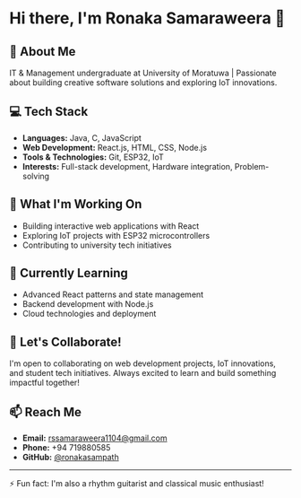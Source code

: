 # Hi there, I'm Ronaka Samaraweera 👋

## 🚀 About Me
IT & Management undergraduate at University of Moratuwa | Passionate about building creative software solutions and exploring IoT innovations.

## 💻 Tech Stack
- **Languages:** Java, C, JavaScript
- **Web Development:** React.js, HTML, CSS, Node.js
- **Tools & Technologies:** Git, ESP32, IoT
- **Interests:** Full-stack development, Hardware integration, Problem-solving

## 🔭 What I'm Working On
- Building interactive web applications with React
- Exploring IoT projects with ESP32 microcontrollers
- Contributing to university tech initiatives

## 🌱 Currently Learning
- Advanced React patterns and state management
- Backend development with Node.js
- Cloud technologies and deployment

## 🤝 Let's Collaborate!
I'm open to collaborating on web development projects, IoT innovations, and student tech initiatives. Always excited to learn and build something impactful together!

## 📫 Reach Me
- **Email:** rssamaraweera1104@gmail.com
- **Phone:** +94 719880585
- **GitHub:** [@ronakasampath](https://github.com/ronakasampath)

---
⚡ Fun fact: I'm also a rhythm guitarist and classical music enthusiast!
